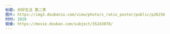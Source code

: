 ```yaml
---
标题: 你好生活 第二季
图片: https://img3.doubanio.com/view/photo/s_ratio_poster/public/p2625659883.jpg
时时: 2020
链接: https://movie.douban.com/subject/35243078/
---
```

